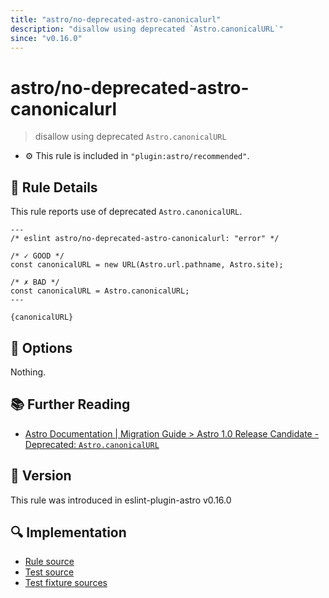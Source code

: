 ```yaml
---
title: "astro/no-deprecated-astro-canonicalurl"
description: "disallow using deprecated `Astro.canonicalURL`"
since: "v0.16.0"
---
```


# astro/no-deprecated-astro-canonicalurl

> disallow using deprecated `Astro.canonicalURL`

- :gear: This rule is included in `"plugin:astro/recommended"`.

## :book: Rule Details

This rule reports use of deprecated `Astro.canonicalURL`.

<ESLintCodeBlock>

<!--eslint-skip-->

```astro
---
/* eslint astro/no-deprecated-astro-canonicalurl: "error" */

/* ✓ GOOD */
const canonicalURL = new URL(Astro.url.pathname, Astro.site);

/* ✗ BAD */
const canonicalURL = Astro.canonicalURL;
---

{canonicalURL}
```

</ESLintCodeBlock>

## :wrench: Options

Nothing.

## :books: Further Reading

- [Astro Documentation | Migration Guide > Astro 1.0 Release Candidate - Deprecated: `Astro.canonicalURL`](https://docs.astro.build/en/migrate/#deprecated-astrocanonicalurl)

## :rocket: Version

This rule was introduced in eslint-plugin-astro v0.16.0

## :mag: Implementation

- [Rule source](https://github.com/ota-meshi/eslint-plugin-astro/blob/main/src/rules/no-deprecated-astro-canonicalurl.ts)
- [Test source](https://github.com/ota-meshi/eslint-plugin-astro/blob/main/tests/src/rules/no-deprecated-astro-canonicalurl.ts)
- [Test fixture sources](https://github.com/ota-meshi/eslint-plugin-astro/tree/main/tests/fixtures/rules/no-deprecated-astro-canonicalurl)
